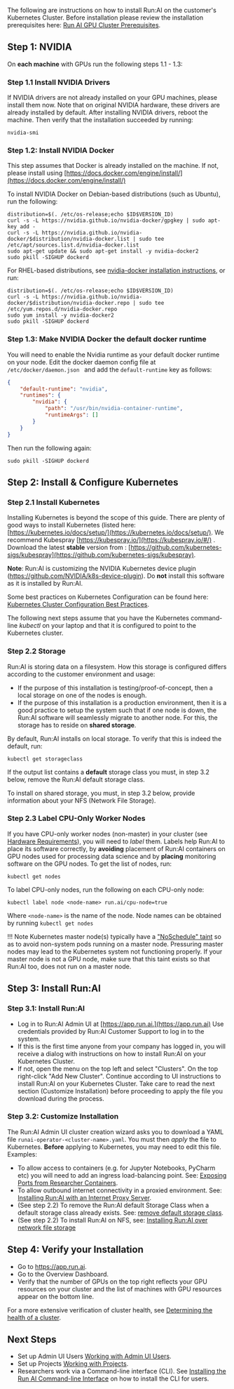 The following are instructions on how to install Run:AI on the customer's Kubernetes Cluster. Before installation please review the installation prerequisites here: [Run AI GPU Cluster Prerequisites](cluster-prerequisites.md).


## Step 1: NVIDIA

On __each machine__ with GPUs run the following steps 1.1 - 1.3:

### Step 1.1 Install NVIDIA Drivers

If NVIDIA drivers are not already installed on your GPU machines, please install them now. Note that on original NVIDIA hardware, these drivers are already installed by default. 
After installing NVIDIA drivers, reboot the machine. Then verify that the installation succeeded by running:

    nvidia-smi

### Step 1.2: Install NVIDIA Docker

This step assumes that Docker is already installed on the machine. If not, please install using [https://docs.docker.com/engine/install/](https://docs.docker.com/engine/install/)

To install NVIDIA Docker on Debian-based distributions (such as Ubuntu), run the following:

``` shell
distribution=$(. /etc/os-release;echo $ID$VERSION_ID)
curl -s -L https://nvidia.github.io/nvidia-docker/gpgkey | sudo apt-key add -
curl -s -L https://nvidia.github.io/nvidia-docker/$distribution/nvidia-docker.list | sudo tee /etc/apt/sources.list.d/nvidia-docker.list
sudo apt-get update && sudo apt-get install -y nvidia-docker2
sudo pkill -SIGHUP dockerd
```

For RHEL-based distributions, see [nvidia-docker installation instructions](https://nvidia.github.io/nvidia-docker/), or run:

``` shell
distribution=$(. /etc/os-release;echo $ID$VERSION_ID)
curl -s -L https://nvidia.github.io/nvidia-docker/$distribution/nvidia-docker.repo | sudo tee /etc/yum.repos.d/nvidia-docker.repo
sudo yum install -y nvidia-docker2
sudo pkill -SIGHUP dockerd
```

### Step 1.3: Make NVIDIA Docker the default docker runtime

You will need to enable the Nvidia runtime as your default docker runtime on your node. Edit the docker daemon config file at ``/etc/docker/daemon.json `` and add the ``default-runtime`` key as follows: 

``` json
{
    "default-runtime": "nvidia",
    "runtimes": {
        "nvidia": {
            "path": "/usr/bin/nvidia-container-runtime",
            "runtimeArgs": []
        }
    }
}
```
Then run the following again:

    sudo pkill -SIGHUP dockerd


## Step 2: Install & Configure Kubernetes

### Step 2.1 Install Kubernetes

Installing Kubernetes is beyond the scope of this guide. There are plenty of good ways to install Kubernetes (listed here: [https://kubernetes.io/docs/setup/](https://kubernetes.io/docs/setup/). We recommend Kubespray [https://kubespray.io/](https://kubespray.io/#/) . Download the latest __stable__ version from  : [https://github.com/kubernetes-sigs/kubespray](https://github.com/kubernetes-sigs/kubespray). 

__Note__: Run:AI is customizing the NVIDIA Kubernetes device plugin (<https://github.com/NVIDIA/k8s-device-plugin>). Do __not__ install this software as it is installed by Run:AI. 

Some best practices on Kubernetes Configuration can be found here: [Kubernetes Cluster Configuration Best Practices](kubernetes-config-best-practices.md).

The following next steps assume that you have the Kubernetes command-line _kubectl_ on your laptop and that it is configured to point to the Kubernetes cluster.

### Step 2.2 Storage

Run:AI is storing data on a filesystem. How this storage is configured differs according to the customer environment and usage:

*  If the purpose of this installation is testing/proof-of-concept, then a local storage on one of the nodes is enough.
*  If the purpose of this installation is a production environment, then it is a good practice to setup the system such that if one node is down, the Run:AI software will seamlessly migrate to another node. For this, the storage has to reside on __shared storage__.

By default, Run:AI installs on local storage. To verify that this is indeed the default, run:

    kubectl get storageclass

If the output list contains a __default__ storage class you must, in step 3.2 below, remove the Run:AI default storage class.

To install on shared storage, you must, in step 3.2 below, provide information about your NFS (Network File Storage).

### Step 2.3 Label CPU-Only Worker Nodes

If you have CPU-only worker nodes (non-master) in your cluster (see [Hardware Requirements](../Run-AI-GPU-Cluster-Prerequisites/#hardware-requirements)), you will need to _label_ them. Labels help Run:AI to place its software correctly, by __avoiding__ placement of Run:AI containers on GPU nodes used for processing data science and by __placing__ monitoring software on the GPU nodes. To get the list of nodes, run:

    kubectl get nodes

To label CPU-only nodes, run the following on each CPU-only node:

    kubectl label node <node-name> run.ai/cpu-node=true

Where ``<node-name>`` is the name of the node. Node names can be obtained by running ``kubectl get nodes``

!!! Note
    Kubernetes master node(s) typically have a ["NoSchedule" taint](https://kubernetes.io/docs/concepts/scheduling-eviction/taint-and-toleration/) so as to avoid non-system pods running on a master node. Pressuring master nodes may lead to the Kubernetes system not functioning properly. If your master node is not a GPU node, make sure that this taint exists so that Run:AI too, does not run on a master node.

## Step 3: Install Run:AI

### Step 3.1: Install Run:AI

*   Log in to Run:AI Admin UI at [https://app.run.ai.](https://app.run.ai) Use credentials provided by Run:AI Customer Support to log in to the system.
*   If this is the first time anyone from your company has logged in, you will receive a dialog with instructions on how to install Run:AI on your Kubernetes Cluster.
*   If not, open the menu on the top left and select "Clusters". On the top right-click "Add New Cluster". Continue according to UI instructions to install Run:AI on your Kubernetes Cluster. Take care to read the next section (Customize Installation) before proceeding to apply the file you download during the process.

### Step 3.2: Customize Installation

The Run:AI Admin UI cluster creation wizard asks you to download a YAML file ``runai-operator-<cluster-name>.yaml``. You must then _apply_ the file to Kubernetes. __Before__ applying to Kubernetes, you may need to edit this file. Examples:

* To allow access to containers (e.g. for Jupyter Notebooks, PyCharm etc) you will need to add an ingress load-balancing point. See: [Exposing Ports from Researcher Containers](allow-external-access-to-containers.md).
* To allow outbound internet connectivity in a proxied environment. See: [Installing Run:AI with an Internet Proxy Server](proxy-server.md).
* (See step 2.2) To remove the Run:AI default Storage Class when a default storage class already exists. See: [remove default storage class](../cluster-troubleshooting/#internal-database-has-not-started).
* (See step 2.2) To install Run:AI on NFS, see: [Installing Run:AI over network file storage](nfs-install.md)

## Step 4: Verify your Installation

*   Go to <https://app.run.ai>.
*   Go to the Overview Dashboard.
*   Verify that the number of GPUs on the top right reflects your GPU resources on your cluster and the list of machines with GPU resources appear on the bottom line.

For a more extensive verification of cluster health, see [Determining the health of a cluster](../cluster-troubleshooting/#determining-the-health-of-a-runai-cluster).

## Next Steps

* Set up Admin UI Users [Working with Admin UI Users](../Admin-User-Interface-Setup/Adding-Updating-and-Deleting-Admin-UI-Users.md).
* Set up Projects [Working with Projects](../Admin-User-Interface-Setup/Working-with-Projects.md).
* Researchers work via a Command-line interface (CLI). See  [Installing the Run AI Command-line Interface](../Researcher-Setup/cli-install.md) on how to install the CLI for users.
